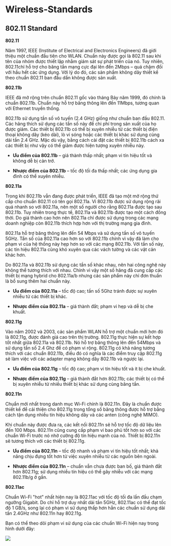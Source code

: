 # Wireless-Standards
## 802.11 Standard

**802.11**

Năm 1997, IEEE (Institute of Electrical and Electronics Engineers) đã giới thiệu một chuẩn đầu tiên cho WLAN. Chuẩn này được gọi là 802.11 sau khi tên của nhóm được thiết lập nhằm giám sát sự phát triển của nó. Tuy nhiên, 802.11chỉ hỗ trợ cho băng tần mạng cực đại lên đến 2Mbps – quá chậm đối với hầu hết các ứng dụng. Với lý do đó, các sản phẩm không dây thiết kế theo chuẩn 802.11 ban đầu dần không được sản xuất.

**802.11b**

IEEE đã mở rộng trên chuẩn 802.11 gốc vào tháng Bảy năm 1999, đó chính là chuẩn 802.11b. Chuẩn này hỗ trợ băng thông lên đến 11Mbps, tương quan với Ethernet truyền thống.

802.11b sử dụng tần số vô tuyến (2.4 GHz) giống như chuẩn ban đầu 802.11. Các hãng thích sử dụng các tần số này để chi phí trong sản xuất của họ được giảm. Các thiết bị 802.11b có thể bị xuyên nhiễu từ các thiết bị điện thoại không dây (kéo dài), lò vi sóng hoặc các thiết bị khác sử dụng cùng dải tần 2.4 GHz. Mặc dù vậy, bằng cách cài đặt các thiết bị 802.11b cách xa các thiết bị như vậy có thể giảm được hiện tượng xuyên nhiễu này.

* **Ưu điểm của 802.11b** – giá thành thấp nhất; phạm vi tín hiệu tốt và không dễ bị cản trở.

* **Nhược điểm của 802.11b** – tốc độ tối đa thấp nhất; các ứng dụng gia đình có thể xuyên nhiễu.

**802.11a**

Trong khi 802.11b vẫn đang được phát triển, IEEE đã tạo một mở rộng thứ cấp cho chuẩn 802.11 có tên gọi 802.11a. Vì 802.11b được sử dụng rộng rãi quá nhanh so với 802.11a, nên một số người cho rằng 802.11a được tạo sau 802.11b. Tuy nhiên trong thực tế, 802.11a và 802.11b được tạo một cách đồng thời. Do giá thành cao hơn nên 802.11a chỉ được sử dụng trong các mạng doanh nghiệp còn 802.11b thích hợp hơn với thị trường mạng gia đình.

802.11a hỗ trợ băng thông lên đến 54 Mbps và sử dụng tần số vô tuyến 5GHz. Tần số của 802.11a cao hơn so với 802.11b chính vì vậy đã làm cho phạm vi của hệ thống này hẹp hơn so với các mạng 802.11b. Với tần số này, các tín hiệu 802.11a cũng khó xuyên qua các vách tường và các vật cản khác hơn.

Do 802.11a và 802.11b sử dụng các tần số khác nhau, nên hai công nghệ này không thể tương thích với nhau. Chính vì vậy một số hãng đã cung cấp các thiết bị mạng hybrid cho 802.11a/b nhưng các sản phẩm này chỉ đơn thuần là bổ sung thêm hai chuẩn này.

* **Ưu điểm của 802.11a** – tốc độ cao; tần số 5Ghz tránh được sự xuyên nhiễu từ các thiết bị khác.

* **Nhược điểm của 802.11a** – giá thành đắt; phạm vi hẹp và dễ bị che khuất.

**802.11g**

Vào năm 2002 và 2003, các sản phẩm WLAN hỗ trợ một chuẩn mới hơn đó là 802.11g, được đánh giá cao trên thị trường. 802.11g thực hiện sự kết hợp tốt nhất giữa 802.11a và 802.11b. Nó hỗ trợ băng thông lên đến 54Mbps và sử dụng tần số 2.4 Ghz để có phạm vi rộng. 802.11g có khả năng tương thích với các chuẩn 802.11b, điều đó có nghĩa là các điểm truy cập 802.11g sẽ làm việc với các adapter mạng không dây 802.11b và ngược lại.

* **Ưu điểm của 802.11g** – tốc độ cao; phạm vi tín hiệu tốt và ít bị che khuất.

* **Nhược điểm của 802.11g** – giá thành đắt hơn 802.11b; các thiết bị có thể bị xuyên nhiễu từ nhiều thiết bị khác sử dụng cùng băng tần.

**802.11n**

Chuẩn mới nhất trong danh mục Wi-Fi chính là 802.11n. Đây là chuẩn được thiết kế để cải thiện cho 802.11g trong tổng số băng thông được hỗ trợ bằng cách tận dụng nhiều tín hiệu không dây và các anten (công nghệ MIMO).

Khi chuẩn này được đưa ra, các kết nối 802.11n sẽ hỗ trợ tốc độ dữ liệu lên đến 100 Mbps. 802.11n cũng cung cấp phạm vi bao phủ tốt hơn so với các chuẩn Wi-Fi trước nó nhờ cường độ tín hiệu mạnh của nó. Thiết bị 802.11n sẽ tương thích với các thiết bị 802.11g.

* **Ưu điểm của 802.11n** – tốc độ nhanh và phạm vi tín hiệu tốt nhất; khả năng chịu đựng tốt hơn từ việc xuyên nhiễu từ các nguồn bên ngoài.

* **Nhược điểm của 802.11n** – chuẩn vẫn chưa được ban bố, giá thành đắt hơn 802.11g; sử dụng nhiều tín hiệu có thể gây nhiễu với các mạng 802.11b/g ở gần.

**802.11ac**

Chuẩn Wi-Fi "hot" nhất hiện nay là 802.11ac với tốc độ tối đa lần đầu chạm ngưỡng Gigabit. Do chỉ hỗ trợ duy nhất dải tần 5GHz, 802.11ac có thể đạt tốc độ 1 GB/s, song lại có phạm vi sử dụng thấp hơn hẳn các chuẩn sử dụng dải tần 2.4GHz như 802.11n hay 802.11g.

Bạn có thể theo dõi phạm vi sử dụng của các chuẩn Wi-Fi hiện nay trong hình dưới đây:

<img src="http://imgur.com/EHMbe8S.png">
